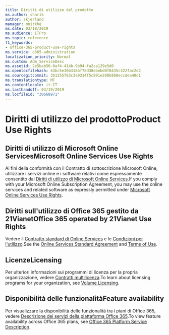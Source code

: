 ```yaml
---
title: Diritti di utilizzo del prodotto
ms.author: sharik
author: skjerland
manager: mnirkhe
ms.date: 03/18/2019
ms.audience: ITPro
ms.topic: reference
f1_keywords:
- office-365-product-use-rights
ms.service: o365-administration
localization_priority: Normal
ms.custom: Adm_ServiceDesc
ms.assetid: 2e5bab56-0af4-414b-9b94-fa2ca129e5d0
ms.openlocfilehash: 43bc5e30b318bf78d38ebebd0f8435c322fac2d2
ms.sourcegitcommit: 3b1255f83c3e9314f5c891e200b8b0eccdea40d1
ms.translationtype: MT
ms.contentlocale: it-IT
ms.lasthandoff: 03/19/2019
ms.locfileid: "30668971"
---
```

# <a name="product-use-rights"></a><span data-ttu-id="6ba05-102">Diritti di utilizzo del prodotto</span><span class="sxs-lookup"><span data-stu-id="6ba05-102">Product Use Rights</span></span>

## <a name="microsoft-online-services-use-rights"></a><span data-ttu-id="6ba05-103">Diritti di utilizzo di Microsoft Online Services</span><span class="sxs-lookup"><span data-stu-id="6ba05-103">Microsoft Online Services Use Rights</span></span>

<span data-ttu-id="6ba05-104">Ai fini della conformità con il Contratto di sottoscrizione Microsoft Online, utilizzare i servizi online e i software relativi come espressamente consentito dai [Diritti di utilizzo di Microsoft Online Services](http://www.microsoftvolumelicensing.com/DocumentSearch.aspx?Mode=3&DocumentTypeId=37&ShowArchived=true).</span><span class="sxs-lookup"><span data-stu-id="6ba05-104">If you comply with your Microsoft Online Subscription Agreement, you may use the online services and related software as expressly permitted under [Microsoft Online Services Use Rights](http://www.microsoftvolumelicensing.com/DocumentSearch.aspx?Mode=3&DocumentTypeId=37&ShowArchived=true).</span></span>
  
## <a name="office-365-operated-by-21vianet-use-rights"></a><span data-ttu-id="6ba05-105">Diritti sull'utilizzo di Office 365 gestito da 21Vianet</span><span class="sxs-lookup"><span data-stu-id="6ba05-105">Office 365 operated by 21Vianet Use Rights</span></span>

<span data-ttu-id="6ba05-106">Vedere il [Contratto standard di Online Services](http://www.21vbluecloud.com/office365/O365-AgreeWebDir/) e le [Condizioni per l'utilizzo](http://www.21vbluecloud.com/office365/O365-TOU/).</span><span class="sxs-lookup"><span data-stu-id="6ba05-106">See the [Online Services Standard Agreement](http://www.21vbluecloud.com/office365/O365-AgreeWebDir/) and [Terms of Use](http://www.21vbluecloud.com/office365/O365-TOU/).</span></span>
  
## <a name="licensing"></a><span data-ttu-id="6ba05-107">Licenze</span><span class="sxs-lookup"><span data-stu-id="6ba05-107">Licensing</span></span>

<span data-ttu-id="6ba05-108">Per ulteriori informazioni sui programmi di licenza per la propria organizzazione, vedere [Contratti multilicenza](https://go.microsoft.com/fwlink/?LinkId=393693).</span><span class="sxs-lookup"><span data-stu-id="6ba05-108">To learn about licensing programs for your organization, see [Volume Licensing](https://go.microsoft.com/fwlink/?LinkId=393693).</span></span>
  
## <a name="feature-availability"></a><span data-ttu-id="6ba05-109">Disponibilità delle funzionalità</span><span class="sxs-lookup"><span data-stu-id="6ba05-109">Feature availability</span></span>

<span data-ttu-id="6ba05-110">Per visualizzare la disponibilità delle funzionalità tra i piani di Office 365, vedere [Descrizione dei servizi della piattaforma Office 365](https://technet.microsoft.com/en-us/library/office-365-platform-service-description.aspx).</span><span class="sxs-lookup"><span data-stu-id="6ba05-110">To view feature availability across Office 365 plans, see [Office 365 Platform Service Description](https://technet.microsoft.com/en-us/library/office-365-platform-service-description.aspx).</span></span>
  

